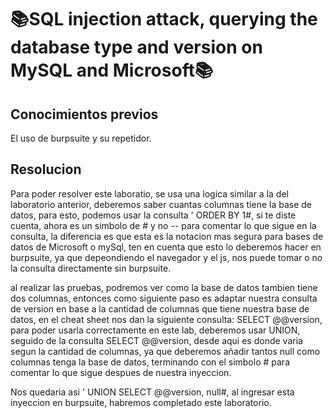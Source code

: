 # 📚SQL injection attack, querying the database type and version on MySQL and Microsoft📚

## Conocimientos previos

El uso de burpsuite y su repetidor.

## Resolucion

Para poder resolver este laboratio, se usa una logica similar a la del laboratorio anterior, deberemos saber cuantas columnas tiene la base de datos, para esto, podemos usar la consulta ' ORDER BY 1#, si te diste cuenta, ahora es un simbolo de # y no -- para comentar lo que sigue en la consulta, la diferencia es que esta es la notacion mas segura para bases de datos de Microsoft o mySql, ten en cuenta que esto lo deberemos hacer en burpsuite, ya que depeondiendo el navegador y el js, nos puede tomar o no la consulta directamente sin burpsuite.

al realizar las pruebas, podremos ver como la base de datos tambien tiene dos columnas, entonces como siguiente paso es adaptar nuestra consulta de version en base a la cantidad de columnas que tiene nuestra base de datos, en el cheat sheet nos dan la siguiente consulta:  SELECT @@version, para poder usarla correctamente en este lab, deberemos usar UNION, seguido de la consulta SELECT @@version, desde aqui es donde varia segun la cantidad de columnas, ya que deberemos añadir tantos null como columnas tenga la base de datos, terminando con el simbolo # para comentar lo que sigue despues de nuestra inyeccion.

Nos quedaria asi ' UNION SELECT @@version, null#, al ingresar esta inyeccion en burpsuite, habremos completado este laboratorio.


